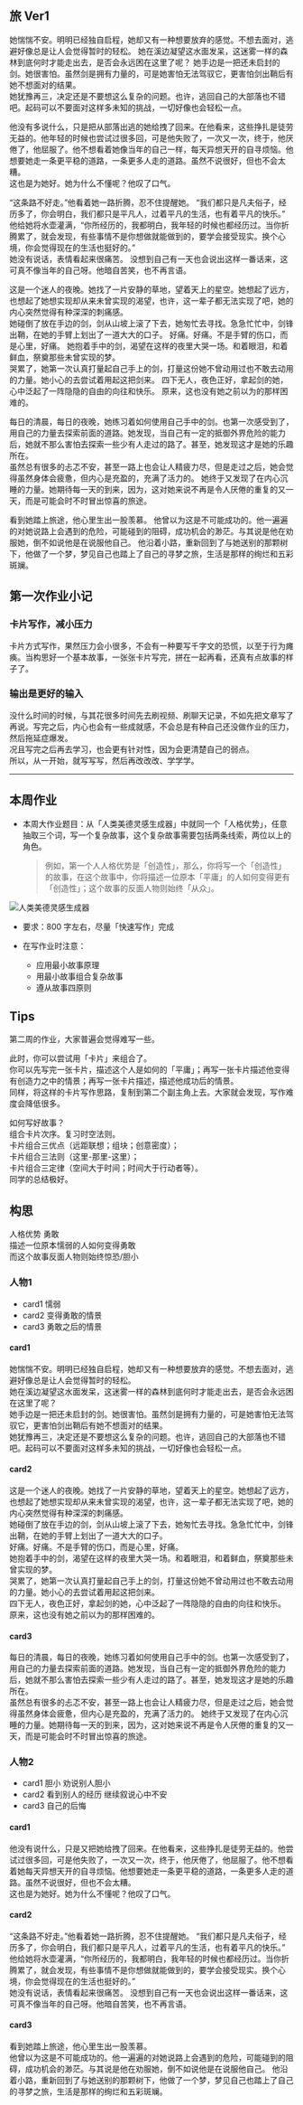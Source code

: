 ## 旅 Ver1

 
她惴惴不安。明明已经独自启程，她却又有一种想要放弃的感觉。不想去面对，逃避好像总是让人会觉得暂时的轻松。    她在溪边凝望这水面发呆，这迷雾一样的森林到底何时才能走出去，是否会永远困在这里了呢？    她手边是一把还未启封的剑。她很害怕。虽然剑是拥有力量的，可是她害怕无法驾驭它，更害怕剑出鞘后有她不想面对的结果。    
她犹豫再三，决定还是不要想这么复杂的问题。也许，逃回自己的大部落也不错吧。起码可以不要面对这样多未知的挑战，一切好像也会轻松一点。  

他没有多说什么，只是把从部落出逃的她给拽了回来。在他看来，这些挣扎是徒劳无益的。他年轻的时候也尝试过很多回，可是他失败了，一次又一次，终于，他厌倦了，他屈服了。他不想看着她像当年的自己一样，每天异想天开的自寻烦恼。他想要她走一条更平稳的道路，一条更多人走的道路。虽然不说很好，但也不会太糟。  
这也是为她好。她为什么不懂呢？他叹了口气。

“这条路不好走。”他看着她一路折腾，忍不住提醒她。 “我们都只是凡夫俗子，经历多了，你会明白，我们都只是平凡人，过着平凡的生活，也有着平凡的快乐。”  
他给她将水壶灌满，“你所经历的，我都明白，我年轻的时候也都经历过。当你折腾累了，就会发现，有些事情不是你想做就能做到的，要学会接受现实。换个心境，你会觉得现在的生活也挺好的。”  
她没有说话，表情看起来很痛苦。
没想到自己有一天也会说出这样一番话来，这可真不像当年的自己呀。他暗自苦笑，也不再言语。

这是一个迷人的夜晚。她找了一片安静的草地，望着天上的星空。她想起了远方，也想起了她想实现却从来未曾实现的渴望，也许，这一辈子都无法实现了吧，她的内心突然觉得有种深深的刺痛感。  
她碰倒了放在手边的剑，剑从山坡上滚了下去，她匆忙去寻找。急急忙忙中，剑锋出鞘，在她的手臂上划出了一道大大的口子。  好痛。好痛。不是手臂的伤口，而是心里，好痛。  她抱着手中的剑，渴望在这样的夜里大哭一场。和着眼泪，和着鲜血，祭奠那些未曾实现的梦。  
哭累了，她第一次认真打量起自己手上的剑，打量这份她不曾动用过也不敢去动用的力量。她小心的去尝试着用起这把剑来。  四下无人，夜色正好，拿起剑的她，心中泛起了一阵隐隐的自由的向往和快乐。  原来，这也没有她之前以为的那样困难的。

每日的清晨，每日的夜晚，她练习着如何使用自己手中的剑。也第一次感受到了，用自己的力量去探索前面的道路。她发现，当自己有一定的抵御外界危险的能力后，她就不那么害怕去探索一些少有人走过的路了。甚至，她发现这才是她的乐趣所在。  
虽然总有很多的忐忑不安，甚至一路上也会让人精疲力尽，但是走过之后，她会觉得虽然身体会疲惫，但内心是充盈的，充满了活力的。 
她终于又发现了在内心沉睡的力量。她期待每一天的到来，因为，这对她来说不再是令人厌倦的重复的又一天，而是可能会时不时冒出惊喜的旅途。  

看到她踏上旅途，他心里生出一股羡慕。  他曾以为这是不可能成功的。他一遍遍的对她说路上会遇到的危险，可能碰到的阻碍，成功机会的渺茫。与其说是他在劝服她，倒不如说他是在说服他自己。
他沿着小路，重新回到了与她送别的那颗树下，他做了一个梦，梦见自己也踏上了自己的寻梦之旅，生活是那样的绚烂和五彩斑斓。


## 第一次作业小记

### 卡片写作，减小压力
卡片方式写作，果然压力会小很多，不会有一种要写千字文的恐慌，以至于行为瘫痪。当构思好一个基本故事，一张张卡片写完，拼在一起再看，还真有点故事的样子了。

### 输出是更好的输入
没什么时间的时候，与其花很多时间先去刷视频、刷聊天记录，不如先把文章写了再说。写完之后，内心也会有一些成就感，不会总是有种自己还没做作业的压力，然后拖延症爆发。  
况且写完之后再去学习，也会更有针对性，因为会更清楚自己的弱点。    
所以，从一开始，就写写写，然后再改改改、学学学。

---

## 本周作业

- 本周大作业题目：从「人类美德灵感生成器」中就同一个「人格优势」，任意抽取三个词，写一个复杂故事，这个复杂故事需要包括两条线索，两位以上的角色。
	
	>例如，第一个人人格优势是「创造性」，那么，你将写一个「创造性」的故事，在这个故事中，你将描述一位原本「平庸」的人如何变得更有「创造性」；这个故事的反面人物则始终「从众」。

![人类美德灵感生成器](http://openmindclub.qiniudn.com/cnfeat/image/inspiration-words2.jpg)

- 要求：800 字左右，尽量「快速写作」完成

- 在写作业时注意：
  - 应用最小故事原理
  - 用最小故事组合复杂故事
  - 遵从故事四原则


## Tips

第二周的作业，大家普遍会觉得难写一些。

此时，你可以尝试用「卡片」来组合了。  
你可以先写完一张卡片，描述这个人是如何的「平庸」；再写一张卡片描述他变得有创造力之中的情景；再写一张卡片描述，描述他成功后的情景。  
同样，将这样的卡片写作思路，复制到第二个副主角上去。大家就会发现，写作难度会降低很多。  

如何写好故事？  
组合卡片次序。复习时空法则。  
卡片组合三优点（远距联想；组块；创意密度）；  
卡片组合三法则（这里-那里-这里）；  
卡片组合三定律（空间大于时间；时间大于行动者等）。  
同学的总结极好。


## 构思

人格优势 勇敢   
描述一位原本懦弱的人如何变得勇敢  
而这个故事反面人物则始终惊恐/胆小  

### 人物1
- card1 懦弱
- card2 变得勇敢的情景
- card3 勇敢之后的情景

#### card1  
她惴惴不安。明明已经独自启程，她却又有一种想要放弃的感觉。不想去面对，逃避好像总是让人会觉得暂时的轻松。    
她在溪边凝望这水面发呆，这迷雾一样的森林到底何时才能走出去，是否会永远困在这里了呢？    
她手边是一把还未启封的剑。她很害怕。虽然剑是拥有力量的，可是她害怕无法驾驭它，更害怕剑出鞘后有她不想面对的结果。    
她犹豫再三，决定还是不要想这么复杂的问题。也许，逃回自己的大部落也不错吧。起码可以不要面对这样多未知的挑战，一切好像也会轻松一点。  

#### card2  
这是一个迷人的夜晚。她找了一片安静的草地，望着天上的星空。她想起了远方，也想起了她想实现却从来未曾实现的渴望，也许，这一辈子都无法实现了吧，她的内心突然觉得有种深深的刺痛感。  
她碰倒了放在手边的剑，剑从山坡上滚了下去，她匆忙去寻找。急急忙忙中，剑锋出鞘，在她的手臂上划出了一道大大的口子。  
好痛。好痛。不是手臂的伤口，而是心里，好痛。  
她抱着手中的剑，渴望在这样的夜里大哭一场。和着眼泪，和着鲜血，祭奠那些未曾实现的梦。  
哭累了，她第一次认真打量起自己手上的剑，打量这份她不曾动用过也不敢去动用的力量。她小心的去尝试着用起这把剑来。  
四下无人，夜色正好，拿起剑的她，心中泛起了一阵隐隐的自由的向往和快乐。  
原来，这也没有她之前以为的那样困难的。

#### card3
每日的清晨，每日的夜晚，她练习着如何使用自己手中的剑。也第一次感受到了，用自己的力量去探索前面的道路。她发现，当自己有一定的抵御外界危险的能力后，她就不那么害怕去探索一些少有人走过的路了。甚至，她发现这才是她的乐趣所在。  
虽然总有很多的忐忑不安，甚至一路上也会让人精疲力尽，但是走过之后，她会觉得虽然身体会疲惫，但内心是充盈的，充满了活力的。 
她终于又发现了在内心沉睡的力量。她期待每一天的到来，因为，这对她来说不再是令人厌倦的重复的又一天，而是可能会时不时冒出惊喜的旅途。  


### 人物2
- card1 胆小 劝说别人胆小
- card2 看到别人的经历 继续叙说心中不安
- card3 自己的后悔 

#### card1  
他没有说什么，只是又把她给拽了回来。在他看来，这些挣扎是徒劳无益的。他尝试过很多回，可是他失败了，一次又一次，终于，他厌倦了，他屈服了。他不想看着她每天异想天开的自寻烦恼。他想要她走一条更平稳的道路，一条更多人走的道路。虽然不说很好，但也不会太糟。  
这也是为她好。她为什么不懂呢？他叹了口气。

#### card2
“这条路不好走。”他看着她一路折腾，忍不住提醒她。 “我们都只是凡夫俗子，经历多了，你会明白，我们都只是平凡人，过着平凡的生活，也有着平凡的快乐。”  
他给她将水壶灌满，“你所经历的，我都明白，我年轻的时候也都经历过。当你折腾累了，就会发现，有些事情不是你想做就能做到的，要学会接受现实。换个心境，你会觉得现在的生活也挺好的。”  
她没有说话，表情看起来很痛苦。
没想到自己有一天也会说出这样一番话来，这可真不像当年的自己呀。他暗自苦笑，也不再言语。

#### card3  
看到她踏上旅途，他心里生出一股羡慕。  
他曾以为这是不可能成功的。他一遍遍的对她说路上会遇到的危险，可能碰到的阻碍，成功机会的渺茫。与其说是他在劝服她，倒不如说他是在说服他自己。
他沿着小路，重新回到了与她送别的那颗树下，他做了一个梦，梦见自己也踏上了自己的寻梦之旅，生活是那样的绚烂和五彩斑斓。
